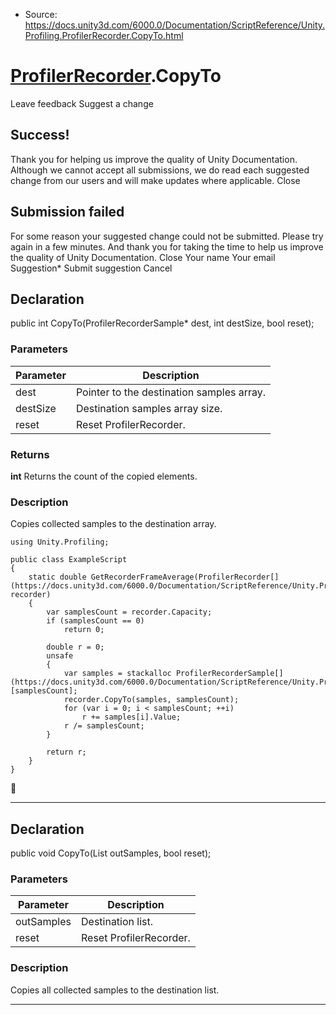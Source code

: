 * Source: https://docs.unity3d.com/6000.0/Documentation/ScriptReference/Unity.Profiling.ProfilerRecorder.CopyTo.html

#  [ProfilerRecorder](https://docs.unity3d.com/6000.0/Documentation/ScriptReference/Unity.Profiling.ProfilerRecorder.html).CopyTo
Leave feedback
Suggest a change
## Success!
Thank you for helping us improve the quality of Unity Documentation. Although we cannot accept all submissions, we do read each suggested change from our users and will make updates where applicable.
Close
## Submission failed
For some reason your suggested change could not be submitted. Please <a>try again</a> in a few minutes. And thank you for taking the time to help us improve the quality of Unity Documentation.
Close
Your name Your email Suggestion* Submit suggestion
Cancel
## Declaration
public int CopyTo(ProfilerRecorderSample* dest, int destSize, bool reset); 
### Parameters
Parameter | Description  
---|---  
dest | Pointer to the destination samples array.  
destSize | Destination samples array size.  
reset | Reset ProfilerRecorder.  
### Returns
**int** Returns the count of the copied elements. 
### Description
Copies collected samples to the destination array.
```
using Unity.Profiling;  
  
public class ExampleScript
{
    static double GetRecorderFrameAverage(ProfilerRecorder[](https://docs.unity3d.com/6000.0/Documentation/ScriptReference/Unity.Profiling.ProfilerRecorder.html) recorder)
    {
        var samplesCount = recorder.Capacity;
        if (samplesCount == 0)
            return 0;  
  
        double r = 0;
        unsafe
        {
            var samples = stackalloc ProfilerRecorderSample[](https://docs.unity3d.com/6000.0/Documentation/ScriptReference/Unity.Profiling.ProfilerRecorderSample.html)[samplesCount];
            recorder.CopyTo(samples, samplesCount);
            for (var i = 0; i < samplesCount; ++i)
                r += samples[i].Value;
            r /= samplesCount;
        }  
  
        return r;
    }
}

```

* * *
## Declaration
public void CopyTo(List<ProfilerRecorderSample> outSamples, bool reset); 
### Parameters
Parameter | Description  
---|---  
outSamples | Destination list.  
reset | Reset ProfilerRecorder.  
### Description
Copies all collected samples to the destination list.
* * *
